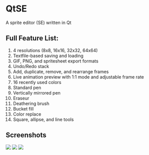 # QtSE
A sprite editor (SE) written in Qt

## Full Feature List:
1. 4 resolutions (8x8, 16x16, 32x32, 64x64)
2. Textfile-based saving and loading
3. GIF, PNG, and spritesheet export formats
4. Undo/Redo stack
5. Add, duplicate, remove, and rearrange frames
6. Live animation preview with 1:1 mode and adjustable frame rate
7. 16 recently used colors
8. Standard pen
9. Vertically mirrored pen
10. Eraseur
11. Deathering brush
12. Bucket fill
13. Color replace
14. Square, allipse, and line tools

## Screenshots
![](Screenshot_1.png)
![](Screenshot_2.png)
![](Screenshot_3.png)
